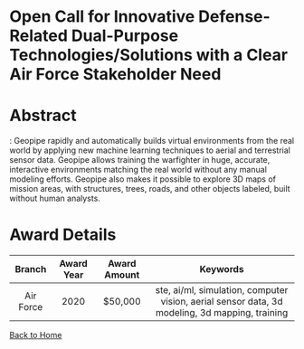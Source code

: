 
Open Call for Innovative Defense-Related Dual-Purpose Technologies/Solutions with a Clear Air Force Stakeholder Need
====================================================================================================================

# Abstract


: Geopipe rapidly and automatically builds virtual environments from the real world by applying new machine learning techniques to aerial and terrestrial sensor data. Geopipe allows training the warfighter in huge, accurate, interactive environments matching the real world without any manual modeling efforts. Geopipe also makes it possible to explore 3D maps of mission areas, with structures, trees, roads, and other objects labeled, built without human analysts.  

# Award Details

|Branch|Award Year|Award Amount|Keywords|
| :---: | :---: | :---: | :---: |
|Air Force|2020|$50,000|ste, ai/ml, simulation, computer vision, aerial sensor data, 3d modeling, 3d mapping, training|
  
  


[Back to Home](https://github.com/chrischow/dod_sbir_awards/Reports/DJ/#1702)